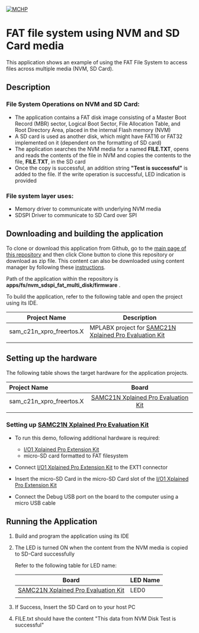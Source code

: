 [![MCHP](https://www.microchip.com/ResourcePackages/Microchip/assets/dist/images/logo.png)](https://www.microchip.com)

# FAT file system using NVM and SD Card media

This application shows an example of using the FAT File System to access files across multiple media (NVM, SD Card).

## Description

### File System Operations on NVM and SD Card:

- The application contains a FAT disk image consisting of a Master Boot Record (MBR) sector, Logical Boot Sector, File Allocation Table, and Root Directory Area, placed in the internal Flash memory (NVM)
- A SD card is used as another disk, which might have FAT16 or FAT32 implemented on it (dependent on the formatting of SD card)
- The application searches the NVM media for a named **FILE.TXT**, opens and reads the contents of the file in NVM and copies the contents to the file, **FILE.TXT**, in the SD card
- Once the copy is successful, an addition string **"Test is successful"** is added to the file. If the write operation is successful, LED indication is provided

### File system layer uses:

- Memory driver to communicate with underlying NVM media
- SDSPI Driver to communicate to SD Card over SPI

## Downloading and building the application

To clone or download this application from Github, go to the [main page of this repository](https://github.com/Microchip-MPLAB-Harmony/core_apps_sam_c20_c21) and then click Clone button to clone this repository or download as zip file.
This content can also be downloaded using content manager by following these [instructions](https://github.com/Microchip-MPLAB-Harmony/contentmanager/wiki).

Path of the application within the repository is **apps/fs/nvm_sdspi_fat_multi_disk/firmware** .

To build the application, refer to the following table and open the project using its IDE.

| Project Name      | Description                                    |
| ----------------- | ---------------------------------------------- |
| sam_c21n_xpro_freertos.X | MPLABX project for [SAMC21N Xplained Pro Evaluation Kit](https://www.microchip.com/developmenttools/ProductDetails/atsamc21n-xpro) |
|||

## Setting up the hardware

The following table shows the target hardware for the application projects.

| Project Name| Board|
|:---------|:---------:|
| sam_c21n_xpro_freertos.X | [SAMC21N Xplained Pro Evaluation Kit](https://www.microchip.com/developmenttools/ProductDetails/atsamc21n-xpro) |
|||

### Setting up [SAMC21N Xplained Pro Evaluation Kit](https://www.microchip.com/developmenttools/ProductDetails/atsamc21n-xpro)

- To run this demo, following additional hardware is required:
  - [I/O1 Xplained Pro Extension Kit](https://www.microchip.com/developmenttools/ProductDetails/ATIO1-XPRO)
  - micro-SD card formatted to FAT filesystem

- Connect [I/O1 Xplained Pro Extension Kit](https://www.microchip.com/developmenttools/ProductDetails/ATIO1-XPRO) to the EXT1 connector
- Insert the micro-SD Card in the micro-SD Card slot of the [I/O1 Xplained Pro Extension Kit](https://www.microchip.com/developmenttools/ProductDetails/ATIO1-XPRO)
- Connect the Debug USB port on the board to the computer using a micro USB cable

## Running the Application

1. Build and program the application using its IDE
2. The LED is turned ON when the content from the NVM media is copied to SD-Card successfully

    Refer to the following table for LED name:

    | Board | LED Name |
    | ----- | -------- |
    |  [SAMC21N Xplained Pro Evaluation Kit](https://www.microchip.com/developmenttools/ProductDetails/atsamc21n-xpro) | LED0 |
    |||

3. If Success, Insert the SD Card on to your host PC
4. FILE.txt should have the content "This data from NVM Disk Test is successful"